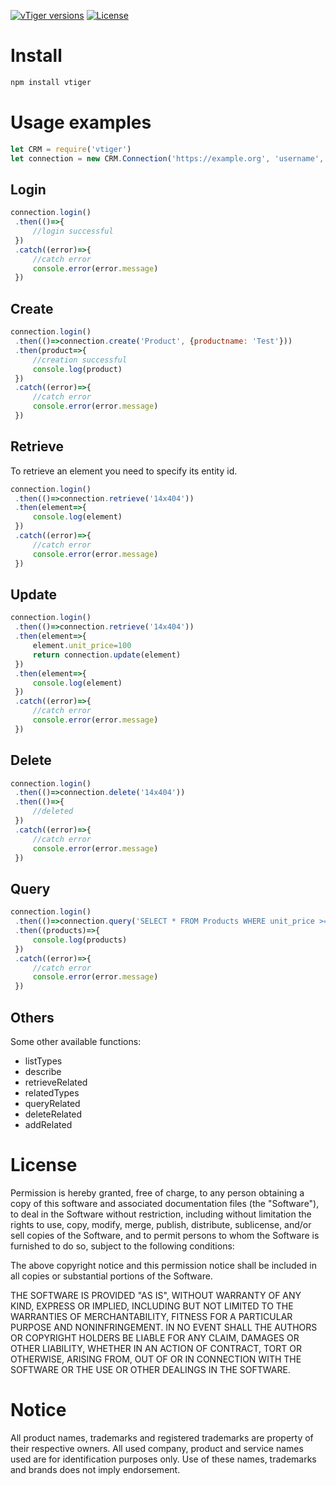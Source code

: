 [![vTiger versions](https://img.shields.io/badge/vTiger-7.x-green.svg?maxAge=3600)](https://wiki.vtiger.com/index.php/Webservices_tutorials)
[![License](https://img.shields.io/npm/l/vtiger.svg?maxAge=3600)](https://github.com/canguruhh/vtiger-node-api/blob/master/LICENSE)

# Install
``` bash
npm install vtiger
```

# Usage examples
``` javascript
let CRM = require('vtiger')
let connection = new CRM.Connection('https://example.org', 'username', 'ACCESSKEY')
```
## Login
``` javascript
connection.login()
 .then(()=>{
     //login successful
 })
 .catch((error)=>{
     //catch error
     console.error(error.message)
 })
```
## Create
``` javascript
connection.login()
 .then(()=>connection.create('Product', {productname: 'Test'}))
 .then(product=>{
     //creation successful
     console.log(product)
 })
 .catch((error)=>{
     //catch error
     console.error(error.message)
 })
```
## Retrieve
To retrieve an element you need to specify its entity id.
``` javascript
connection.login()
 .then(()=>connection.retrieve('14x404'))
 .then(element=>{
     console.log(element)
 })
 .catch((error)=>{
     //catch error
     console.error(error.message)
 })
```
## Update
``` javascript
connection.login()
 .then(()=>connection.retrieve('14x404'))
 .then(element=>{
     element.unit_price=100
     return connection.update(element)
 })
 .then(element=>{
     console.log(element)
 })
 .catch((error)=>{
     //catch error
     console.error(error.message)
 })
```
## Delete
``` javascript
connection.login()
 .then(()=>connection.delete('14x404'))
 .then(()=>{
     //deleted
 })
 .catch((error)=>{
     //catch error
     console.error(error.message)
 })
```
## Query
``` javascript
connection.login()
 .then(()=>connection.query('SELECT * FROM Products WHERE unit_price >= 100;'))
 .then((products)=>{
     console.log(products)
 })
 .catch((error)=>{
     //catch error
     console.error(error.message)
 })
```
## Others
Some other available functions:
- listTypes
- describe
- retrieveRelated
- relatedTypes
- queryRelated
- deleteRelated
- addRelated

# License
Permission is hereby granted, free of charge, to any person obtaining a copy
of this software and associated documentation files (the "Software"), to deal
in the Software without restriction, including without limitation the rights
to use, copy, modify, merge, publish, distribute, sublicense, and/or sell
copies of the Software, and to permit persons to whom the Software is
furnished to do so, subject to the following conditions:

The above copyright notice and this permission notice shall be included in all
copies or substantial portions of the Software.

THE SOFTWARE IS PROVIDED "AS IS", WITHOUT WARRANTY OF ANY KIND, EXPRESS OR
IMPLIED, INCLUDING BUT NOT LIMITED TO THE WARRANTIES OF MERCHANTABILITY,
FITNESS FOR A PARTICULAR PURPOSE AND NONINFRINGEMENT. IN NO EVENT SHALL THE
AUTHORS OR COPYRIGHT HOLDERS BE LIABLE FOR ANY CLAIM, DAMAGES OR OTHER
LIABILITY, WHETHER IN AN ACTION OF CONTRACT, TORT OR OTHERWISE, ARISING FROM,
OUT OF OR IN CONNECTION WITH THE SOFTWARE OR THE USE OR OTHER DEALINGS IN THE
SOFTWARE.

# Notice
All product names, trademarks and registered trademarks are property of their respective owners. All used company, product and service names used are for identification purposes only. Use of these names, trademarks and brands does not imply endorsement.